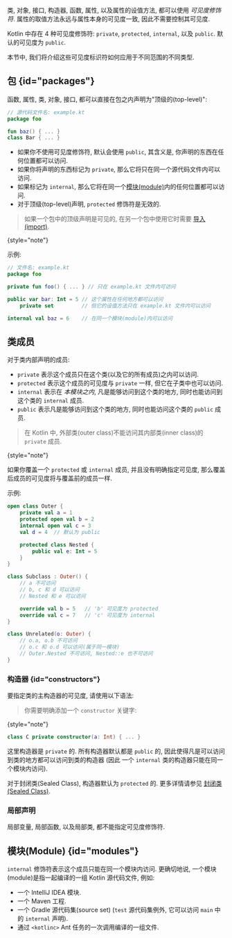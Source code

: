 [//]: # (title: 可见度修饰符)

类, 对象, 接口, 构造器, 函数, 属性, 以及属性的设值方法, 都可以使用 *可见度修饰符*.
属性的取值方法永远与属性本身的可见度一致, 因此不需要控制其可见度.

Kotlin 中存在 4 种可见度修饰符: `private`, `protected`, `internal`, 以及 `public`.
默认的可见度为 `public`.

本节中, 我们将介绍这些可见度标识符如何应用于不同范围的不同类型.

## 包 {id="packages"}

函数, 属性, 类, 对象, 接口, 都可以直接在包之内声明为"顶级的(top-level)":

```kotlin
// 源代码文件名: example.kt
package foo

fun baz() { ... }
class Bar { ... }
```

* 如果你不使用可见度修饰符, 默认会使用 `public`, 其含义是, 你声明的东西在任何位置都可以访问.
* 如果你将声明的东西标记为 `private`, 那么它将只在同一个源代码文件内可以访问.
* 如果标记为 `internal`, 那么它将在同一个[模块(module)](#modules)内的任何位置都可以访问.
* 对于顶级(top-level)声明, `protected` 修饰符是无效的.

> 如果一个包中的顶级声明是可见的, 在另一个包中使用它时需要 [导入(import)](packages.md#imports).
>
{style="note"}

示例:

```kotlin
// 文件名: example.kt
package foo

private fun foo() { ... } // 只在 example.kt 文件内可访问

public var bar: Int = 5 // 这个属性在任何地方都可以访问
    private set         // 但它的设值方法只在 example.kt 文件内可以访问

internal val baz = 6    // 在同一个模块(module)内可以访问
```

## 类成员

对于类内部声明的成员:

* `private` 表示这个成员只在这个类(以及它的所有成员)之内可以访问.
* `protected` 表示这个成员的可见度与 `private` 一样, 但它在子类中也可以访问.
* `internal` 表示在 *本模块之内*, 凡是能够访问到这个类的地方, 同时也能访问到这个类的 `internal` 成员.
* `public` 表示凡是能够访问到这个类的地方, 同时也能访问这个类的 `public` 成员.

> 在 Kotlin 中, 外部类(outer class)不能访问其内部类(inner class)的 `private` 成员.
>
{style="note"}

如果你覆盖一个 `protected` 或 `internal` 成员, 并且没有明确指定可见度,
那么覆盖后成员的可见度将与覆盖前的成员一样.

示例:

```kotlin
open class Outer {
    private val a = 1
    protected open val b = 2
    internal open val c = 3
    val d = 4  // 默认为 public

    protected class Nested {
        public val e: Int = 5
    }
}

class Subclass : Outer() {
    // a 不可访问
    // b, c 和 d 可以访问
    // Nested 和 e 可以访问

    override val b = 5   // 'b' 可见度为 protected
    override val c = 7   // 'c' 可见度为 internal
}

class Unrelated(o: Outer) {
    // o.a, o.b 不可访问
    // o.c 和 o.d 可以访问(属于同一模块)
    // Outer.Nested 不可访问, Nested::e 也不可访问
}
```

### 构造器 {id="constructors"}

要指定类的主构造器的可见度, 请使用以下语法:

> 你需要明确添加一个 `constructor` 关键字:
>
{style="note"}

```kotlin
class C private constructor(a: Int) { ... }
```

这里构造器是 `private` 的. 所有构造器默认都是 `public` 的,
因此使得凡是可以访问到类的地方都可以访问到类的构造器
(因此 一个 `internal` 类的构造器只能在同一个模块内访问).

对于封闭类(Sealed Class), 构造器默认为 `protected` 的.
更多详情请参见 [封闭类(Sealed Class)](sealed-classes.md#constructors).

### 局部声明

局部变量, 局部函数, 以及局部类, 都不能指定可见度修饰符.

## 模块(Module) {id="modules"}

`internal` 修饰符表示这个成员只能在同一个模块内访问.
更确切地说, 一个模块(module)是指一起编译的一组 Kotlin 源代码文件, 例如:

* 一个 IntelliJ IDEA 模块.
* 一个 Maven 工程.
* 一个 Gradle 源代码集(source set) (`test` 源代码集例外, 它可以访问 `main` 中的 `internal` 声明).
* 通过 `<kotlinc>` Ant 任务的一次调用编译的一组文件.
